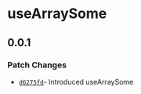 # useArraySome

## 0.0.1

### Patch Changes

- [`d6275fd`](https://github.com/changeelog/react-hooks/commit/d6275fd5c9725bff6633e5b1b851a7205da71a1f)- Introduced useArraySome
